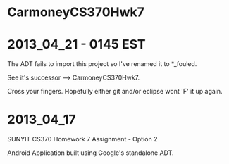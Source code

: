 CarmoneyCS370Hwk7
=================

2013_04_21 - 0145 EST
=====================
The ADT fails to import this project so I've renamed it to *_fouled.

See it's successor --> CarmoneyCS370Hwk7.

Cross your fingers. Hopefully either git and/or eclipse wont 'F' it up again.

2013_04_17
==========
SUNYIT CS370 Homework 7 Assignment - Option 2

Android Application built using Google's standalone ADT.
